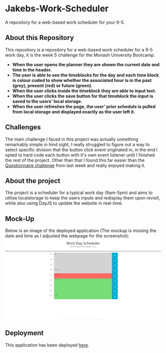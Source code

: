 # Jakebs-Work-Scheduler
A repository for a web-based work scheduler for your 9-5.

## About this Repository
This repository is a repository for a web-based work scheduler for a 9-5 work day, it is the week 5 challenge for the Monash University Bootcamp.
* **When the user opens the planner they are shown the current date and time in the header.**
* **The user is able to see the timeblocks for the day and each time block is colour coded to show whether the associated hour is in the past (grey), present (red) or future (green).**
* **When the user clicks inside the timeblock they are able to input text.**
* **When the user clicks the save button for that timeblock the input is saved to the users' local storage.**
* **When the user refreshes the page, the user' prior schedule is pulled from local storage and displayed exactly as the user left it.**

## Challenges
The main challenge I faced in this project was actually something remarkably simple in hind sight, I really struggled to figure out a way to select specific division that the button click event originated in, in the end I opted to hard code each button with it's own event listener until I finished the rest of the project. Other than that I found this far easier than the [Questionnaire challenge](https://jakebjackson.github.io/Jakebs-Web-Questionnaire/) from last week and really enjoyed making it.

## About the project
The project is a scheduler for a typical work day (9am-5pm) and aims to utilise localstorage to keep the users inputs and redisplay them upon revisit, while also using DayJS to update the website in real-time.

## Mock-Up
Below is an image of the deployed application (The mockup is missing the date and time as I adjusted the webpage for the screenshot):
![Deployed Work Scheduler application](./assets/images/work-scheduler-screenshot.png)

## Deployment
This application has been deployed [here](https://jakebjackson.github.io/Jakebs-Work-Scheduler/).

